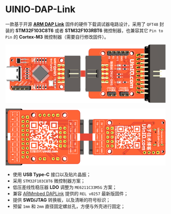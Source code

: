 # UINIO-DAP-Link

一款基于开源 [**ARM DAP Link**](https://daplink.io/) 固件的硬件下载调试器电路设计，采用了 `QFT48` 封装的 **STM32F103C8T6** 或者 **STM32F103RBT6** 微控制器，也兼容其它 `Pin to Pin` 的 **Cortex-M3** 微控制器（需要自行修改固件）。

![](./Images/PCB-3D-1.png)

![](./Images/PCB-3D-2.png)

- 使用 **USB Type-C** 接口以及贴片晶振；
- 采用 `STM32F103C8T6` 微控制器方案；
- 低压差线性稳压器 **LDO** 调整为 `ME6211C33M5G` 方案；
- 兼容 [ARMmbed DAPLink](https://github.com/ARMmbed/DAPLink/releases/tag/v0257) 提供的 `REL v0257` 最新版固件；
- 提供 **SWD/JTAG** 转换板，以及清晰的符号标识；
- 预留 `1mm` 和 `2mm` 直径固定螺丝孔，方便与外壳进行固定；
